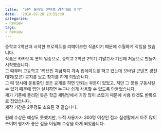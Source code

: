```yaml
---
title:  "선린 모바일 콘텐츠 경진대회 후기"
date:   2018-07-20 23:55:00
categories:
- Review
tags:
- Review
---
```


중학교 2학년때 시작한 프로젝트를 리메이크한 작품이기 때문에 수월하게 작업을 했습니다.<br>
작품은 카카오톡 봇의 일종으로, 중학교 2학년 2학기 기말고사 기간에 처음으로 만들기 시작했습니다.<br>
그 때부터 고등학교 1학년인 지금까지 계속 업데이트를 하고 있는데 모바일 콘텐츠 경진대회(모콘) 공지를 보고 참가를 하게 되었습니다.<br>
그 때 당시에 운용중인 봇은 공개를 하면 안되는 부분이 있었고, 저만 그 봇을 구동시킬 수 있기 때문에 앱만 설치하면 누구나 쉽게 사용할 수 있도록 만들었습니다.<br>
제가 기존에 돌리던 봇은 학급 채팅방에서 가장 많이 쓰였기 때문에 사용 타겟도 반톡으로 잡았습니다.<br>
제작 기간은 2주정도 소요된 것 같습니다.

원래 수상은 예상도 못했지만, 누적 사용자가 300명 이상인 점과 실생활에서 아주 많이 쓰이며 평가가 좋은 점을 어필해 수상을 하게 되었습니다.
